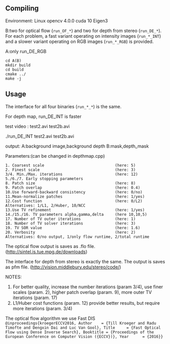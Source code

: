 
## Compiling ##
Environment:
Linux
opencv 4.0.0
cuda 10
Eigen3


B:two for optical flow (`run_OF_*`) and two for depth from stereo (`run_DE_*`).
For each problem, a fast variant operating on intensity images (`run_*_INT`) and 
a slower variant operating on RGB images (`run_*_RGB`) is provided.

A:only run_DE_RGB


```
cd A(B)
mkdir build
cd build
cmake ../
make -j
```         
      
## Usage ##
The interface for all four binaries (`run_*_*`) is the same.

For depth map, run_DE_INT is faster

test video : test2.avi test2b.avi

./run_DE_INT test2.avi test2b.avi

output: A:background image,background depth
	B:mask,depth_mask

Parameters:(can be changed in depthmap.cpp)
```
1. Coarsest scale                               (here: 5)
2. Finest scale                                 (here: 3)
3/4. Min./Max. iterations                       (here: 12)
5./6./7. Early stopping parameters
8. Patch size                                   (here: 8)
9. Patch overlap                                (here: 0.4)
10.Use forward-backward consistency             (here: 0/no)
11.Mean-normalize patches                       (here: 1/yes)
12.Cost function                                (here: 0/L2)  Alternatives: 1/L1, 2/Huber, 10/NCC
13.Use TV refinement                            (here: 1/yes)
14./15./16. TV parameters alpha,gamma,delta     (here 10,10,5)
17. Number of TV outer iterations               (here: 1)
18. Number of TV solver iterations              (here: 3)
19. TV SOR value                                (here: 1.6)
20. Verbosity                                   (here: 2) Alternatives: 0/no output, 1/only flow runtime, 2/total runtime
```


The optical flow output is saves as .flo file.
(http://sintel.is.tue.mpg.de/downloads)

The interface for depth from stereo is exactly the same. The output is saves as pfm file.
(http://vision.middlebury.edu/stereo/code/)


NOTES:
1. For better quality, increase the number iterations (param 3/4), use finer scales (param. 2), higher patch overlap (param. 9), more outer TV iterations (param. 17)
2. L1/Huber cost functions (param. 12) provide better results, but require more iterations (param. 3/4)





The optical flow algorithm we use Fast DIS
`@inproceedings{kroegerECCV2016,
   Author    = {Till Kroeger and Radu Timofte and Dengxin Dai and Luc Van Gool},
   Title     = {Fast Optical Flow using Dense Inverse Search},
   Booktitle = {Proceedings of the European Conference on Computer Vision ({ECCV})},
   Year      = {2016}} `
















